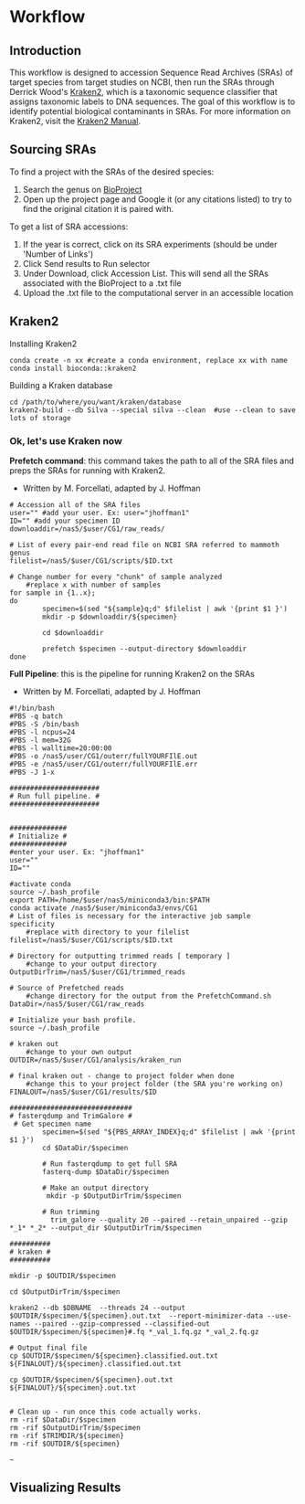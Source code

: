 # **Workflow**

## **Introduction**

This workflow is designed to accession Sequence Read Archives (SRAs) of target species from target studies on NCBI, then run the SRAs through Derrick Wood's [Kraken2](https://github.com/DerrickWood/kraken2.git), which is a taxonomic sequence classifier that assigns taxonomic labels to DNA sequences. The goal of this workflow is to 
identify potential biological contaminants in SRAs. For more information on Kraken2, visit the [Kraken2 Manual](docs/MANUAL.markdown).

## **Sourcing SRAs**

To find a project with the SRAs of the desired species:
1. Search the genus on [BioProject](https://www.ncbi.nlm.nih.gov/bioproject?cmd=Retrieve&dopt=Overview&list_uids=192.) 
2. Open up the project page and Google it (or any citations listed) to try to find the original citation it is paired with. 

To get a list of SRA accessions:
1. If the year is correct, click on its SRA experiments (should be under 'Number of Links')
2. Click Send results to Run selector 
3. Under Download, click Accession List. This will send all the SRAs associated with the BioProject to a .txt file
4. Upload the .txt file to the computational server in an accessible location

## **Kraken2**

Installing Kraken2
```
conda create -n xx #create a conda environment, replace xx with name
conda install bioconda::kraken2
```

Building a Kraken database
```
cd /path/to/where/you/want/kraken/database
kraken2-build --db Silva --special silva --clean  #use --clean to save lots of storage
```
### **Ok, let's use Kraken now**
**Prefetch command**: this command takes the path to all of the SRA files and preps the SRAs for running with Kraken2.
- Written by M. Forcellati, adapted by J. Hoffman

```
# Accession all of the SRA files
user="" #add your user. Ex: user="jhoffman1"
ID="" #add your specimen ID
downloaddir=/nas5/$user/CG1/raw_reads/

# List of every pair-end read file on NCBI SRA referred to mammoth genus
filelist=/nas5/$user/CG1/scripts/$ID.txt

# Change number for every "chunk" of sample analyzed
	#replace x with number of samples
for sample in {1..x};
do
        specimen=$(sed "${sample}q;d" $filelist | awk '{print $1 }')
        mkdir -p $downloaddir/${specimen}

        cd $downloaddir

        prefetch $specimen --output-directory $downloaddir
done

```

**Full Pipeline**: this is the pipeline for running Kraken2 on the SRAs
- Written by M. Forcellati, adapted by J. Hoffman

```
#!/bin/bash
#PBS -q batch
#PBS -S /bin/bash
#PBS -l ncpus=24
#PBS -l mem=32G
#PBS -l walltime=20:00:00
#PBS -o /nas5/user/CG1/outerr/fullYOURFIlE.out
#PBS -e /nas5/user/CG1/outerr/fullYOURFIlE.err
#PBS -J 1-x

######################
# Run full pipeline. #
######################


##############
# Initialize #
##############
#enter your user. Ex: "jhoffman1"
user=""
ID=""

#activate conda
source ~/.bash_profile
export PATH=/home/$user/nas5/miniconda3/bin:$PATH
conda activate /nas5/$user/miniconda3/envs/CG1
# List of files is necessary for the interactive job sample specificity
	#replace with directory to your filelist
filelist=/nas5/$user/CG1/scripts/$ID.txt

# Directory for outputting trimmed reads [ temporary ]
	#change to your output directory
OutputDirTrim=/nas5/$user/CG1/trimmed_reads

# Source of Prefetched reads
	#change directory for the output from the PrefetchCommand.sh 
DataDir=/nas5/$user/CG1/raw_reads

# Initialize your bash profile.
source ~/.bash_profile

# kraken out
	#change to your own output 
OUTDIR=/nas5/$user/CG1/analysis/kraken_run

# final kraken out - change to project folder when done
	#change this to your project folder (the SRA you're working on)
FINALOUT=/nas5/$user/CG1/results/$ID

##############################
# fasterqdump and TrimGalore #
 # Get specimen name
        specimen=$(sed "${PBS_ARRAY_INDEX}q;d" $filelist | awk '{print $1 }')
        cd $DataDir/$specimen

        # Run fasterqdump to get full SRA
        fasterq-dump $DataDir/$specimen

        # Make an output directory
         mkdir -p $OutputDirTrim/$specimen

        # Run trimming
          trim_galore --quality 20 --paired --retain_unpaired --gzip *_1* *_2* --output_dir $OutputDirTrim/$specimen

##########
# kraken #
##########

mkdir -p $OUTDIR/$specimen

cd $OutputDirTrim/$specimen

kraken2 --db $DBNAME  --threads 24 --output $OUTDIR/$specimen/${specimen}.out.txt  --report-minimizer-data --use-names --paired --gzip-compressed --classified-out $OUTDIR/$specimen/${specimen}#.fq *_val_1.fq.gz *_val_2.fq.gz

# Output final file
cp $OUTDIR/$specimen/${specimen}.classified.out.txt ${FINALOUT}/${specimen}.classified.out.txt

cp $OUTDIR/$specimen/${specimen}.out.txt ${FINALOUT}/${specimen}.out.txt


# Clean up - run once this code actually works.
rm -rif $DataDir/$specimen
rm -rif $OutputDirTrim/$specimen
rm -rif $TRIMDIR/${specimen}
rm -rif $OUTDIR/${specimen}

~
```

## **Visualizing Results**





